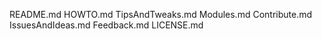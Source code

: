 README.md
HOWTO.md
TipsAndTweaks.md
Modules.md
Contribute.md
IssuesAndIdeas.md
Feedback.md
LICENSE.md
